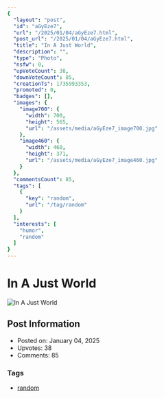 ```yaml
---
{
  "layout": "post",
  "id": "aGyEze7",
  "url": "/2025/01/04/aGyEze7.html",
  "post_url": "/2025/01/04/aGyEze7.html",
  "title": "In A Just World",
  "description": "",
  "type": "Photo",
  "nsfw": 0,
  "upVoteCount": 38,
  "downVoteCount": 85,
  "creationTs": 1735993353,
  "promoted": 0,
  "badges": [],
  "images": {
    "image700": {
      "width": 700,
      "height": 565,
      "url": "/assets/media/aGyEze7_image700.jpg"
    },
    "image460": {
      "width": 460,
      "height": 371,
      "url": "/assets/media/aGyEze7_image460.jpg"
    }
  },
  "commentsCount": 85,
  "tags": [
    {
      "key": "random",
      "url": "/tag/random"
    }
  ],
  "interests": [
    "humor",
    "random"
  ]
}
---
```


# In A Just World

![In A Just World](/assets/media/aGyEze7_image700.jpg)

## Post Information

- Posted on: January 04, 2025
- Upvotes: 38
- Comments: 85

### Tags

- [random](/tag/random)

